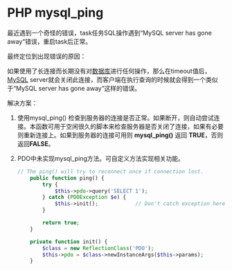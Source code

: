 # PHP mysql_ping

最近遇到一个奇怪的错误，task任务SQL操作遇到“MySQL server has gone away“错误，重启task后正常。

最终定位到出现错误的原因：

如果使用了长连接而长期没有对[数据库](http://lib.csdn.net/base/mysql)进行任何操作，那么在timeout值后，[MySQL](http://lib.csdn.net/base/mysql) server就会关闭此连接，而客户端在执行查询的时候就会得到一个类似于“MySQL server has gone away“这样的错误。

解决方案：

1.  使用mysql_ping() 检查到服务器的连接是否正常。如果断开，则自动尝试连接。本函数可用于空闲很久的脚本来检查服务器是否关闭了连接，如果有必要则重新连接上。如果到服务器的连接可用则 **mysql_ping()** 返回 **TRUE**，否则返回**FALSE**。

2. PDO中未实现mysql_ping方法。可自定义方法实现相关功能。

   ```php
   // The ping() will try to reconnect once if connection lost.
       public function ping() {
           try {
               $this->pdo->query('SELECT 1');
           } catch (PDOException $e) {
               $this->init();            // Don't catch exception here, so that re-connect fail will throw exception
           }

           return true;
       }

       private function init() {
           $class = new ReflectionClass('PDO');
           $this->pdo = $class->newInstanceArgs($this->params);
       }
   ```

   ​